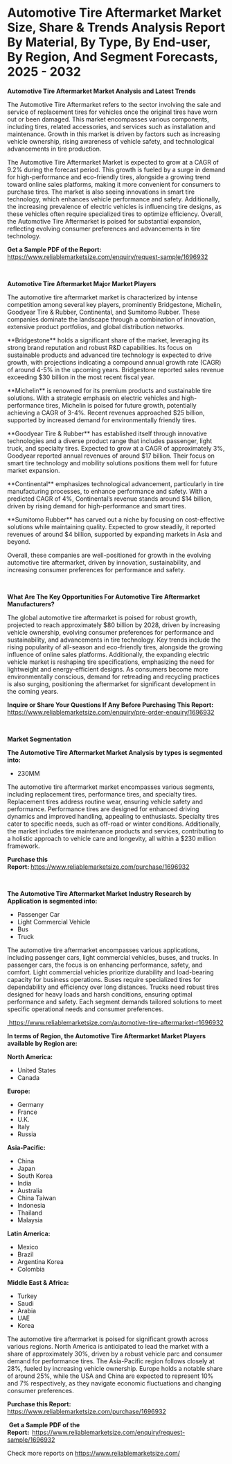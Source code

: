 <p><h1>Automotive Tire Aftermarket Market Size, Share & Trends Analysis Report By Material, By Type, By End-user, By Region, And Segment Forecasts, 2025 - 2032</h1></p><p><strong>Automotive Tire Aftermarket Market Analysis and Latest Trends</strong></p>
<p><p>The Automotive Tire Aftermarket refers to the sector involving the sale and service of replacement tires for vehicles once the original tires have worn out or been damaged. This market encompasses various components, including tires, related accessories, and services such as installation and maintenance. Growth in this market is driven by factors such as increasing vehicle ownership, rising awareness of vehicle safety, and technological advancements in tire production.</p><p>The Automotive Tire Aftermarket Market is expected to grow at a CAGR of 9.2% during the forecast period. This growth is fueled by a surge in demand for high-performance and eco-friendly tires, alongside a growing trend toward online sales platforms, making it more convenient for consumers to purchase tires. The market is also seeing innovations in smart tire technology, which enhances vehicle performance and safety. Additionally, the increasing prevalence of electric vehicles is influencing tire designs, as these vehicles often require specialized tires to optimize efficiency. Overall, the Automotive Tire Aftermarket is poised for substantial expansion, reflecting evolving consumer preferences and advancements in tire technology.</p></p>
<p><strong>Get a Sample PDF of the Report:&nbsp;</strong> <a href="https://www.reliablemarketsize.com/enquiry/request-sample/1696932?utm_campaign=1952&utm_medium=2&utm_source=Github&utm_content=ia&utm_term=08012025&utm_id=automotive-tire-aftermarket">https://www.reliablemarketsize.com/enquiry/request-sample/1696932</a></p>
<p>&nbsp;</p>
<p><strong>Automotive Tire Aftermarket Major Market Players</strong></p>
<p><p>The automotive tire aftermarket market is characterized by intense competition among several key players, prominently Bridgestone, Michelin, Goodyear Tire & Rubber, Continental, and Sumitomo Rubber. These companies dominate the landscape through a combination of innovation, extensive product portfolios, and global distribution networks.</p><p>**Bridgestone** holds a significant share of the market, leveraging its strong brand reputation and robust R&D capabilities. Its focus on sustainable products and advanced tire technology is expected to drive growth, with projections indicating a compound annual growth rate (CAGR) of around 4-5% in the upcoming years. Bridgestone reported sales revenue exceeding $30 billion in the most recent fiscal year.</p><p>**Michelin** is renowned for its premium products and sustainable tire solutions. With a strategic emphasis on electric vehicles and high-performance tires, Michelin is poised for future growth, potentially achieving a CAGR of 3-4%. Recent revenues approached $25 billion, supported by increased demand for environmentally friendly tires.</p><p>**Goodyear Tire & Rubber** has established itself through innovative technologies and a diverse product range that includes passenger, light truck, and specialty tires. Expected to grow at a CAGR of approximately 3%, Goodyear reported annual revenues of around $17 billion. Their focus on smart tire technology and mobility solutions positions them well for future market expansion.</p><p>**Continental** emphasizes technological advancement, particularly in tire manufacturing processes, to enhance performance and safety. With a predicted CAGR of 4%, Continental’s revenue stands around $14 billion, driven by rising demand for high-performance and smart tires.</p><p>**Sumitomo Rubber** has carved out a niche by focusing on cost-effective solutions while maintaining quality. Expected to grow steadily, it reported revenues of around $4 billion, supported by expanding markets in Asia and beyond.</p><p>Overall, these companies are well-positioned for growth in the evolving automotive tire aftermarket, driven by innovation, sustainability, and increasing consumer preferences for performance and safety.</p></p>
<p>&nbsp;</p>
<p><strong>What Are The Key Opportunities For Automotive Tire Aftermarket Manufacturers?</strong></p>
<p><p>The global automotive tire aftermarket is poised for robust growth, projected to reach approximately $80 billion by 2028, driven by increasing vehicle ownership, evolving consumer preferences for performance and sustainability, and advancements in tire technology. Key trends include the rising popularity of all-season and eco-friendly tires, alongside the growing influence of online sales platforms. Additionally, the expanding electric vehicle market is reshaping tire specifications, emphasizing the need for lightweight and energy-efficient designs. As consumers become more environmentally conscious, demand for retreading and recycling practices is also surging, positioning the aftermarket for significant development in the coming years.</p></p>
<p><strong>Inquire or Share Your Questions If Any Before Purchasing This Report:</strong> <a href="https://www.reliablemarketsize.com/enquiry/pre-order-enquiry/1696932?utm_campaign=1952&utm_medium=2&utm_source=Github&utm_content=ia&utm_term=08012025&utm_id=automotive-tire-aftermarket">https://www.reliablemarketsize.com/enquiry/pre-order-enquiry/1696932</a></p>
<p>&nbsp;</p>
<p><strong>Market Segmentation</strong></p>
<p><strong>The Automotive Tire Aftermarket Market Analysis by types is segmented into:</strong></p>
<p><ul><li>230MM</li></ul></p>
<p><p>The automotive tire aftermarket market encompasses various segments, including replacement tires, performance tires, and specialty tires. Replacement tires address routine wear, ensuring vehicle safety and performance. Performance tires are designed for enhanced driving dynamics and improved handling, appealing to enthusiasts. Specialty tires cater to specific needs, such as off-road or winter conditions. Additionally, the market includes tire maintenance products and services, contributing to a holistic approach to vehicle care and longevity, all within a $230 million framework.</p></p>
<p><strong>Purchase this Report:&nbsp;</strong><a href="https://www.reliablemarketsize.com/purchase/1696932?utm_campaign=1952&utm_medium=2&utm_source=Github&utm_content=ia&utm_term=08012025&utm_id=automotive-tire-aftermarket">https://www.reliablemarketsize.com/purchase/1696932</a></p>
<p>&nbsp;</p>
<p><strong>The Automotive Tire Aftermarket Market Industry Research by Application is segmented into:</strong></p>
<p><ul><li>Passenger Car</li><li>Light Commercial Vehicle</li><li>Bus</li><li>Truck</li></ul></p>
<p><p>The automotive tire aftermarket encompasses various applications, including passenger cars, light commercial vehicles, buses, and trucks. In passenger cars, the focus is on enhancing performance, safety, and comfort. Light commercial vehicles prioritize durability and load-bearing capacity for business operations. Buses require specialized tires for dependability and efficiency over long distances. Trucks need robust tires designed for heavy loads and harsh conditions, ensuring optimal performance and safety. Each segment demands tailored solutions to meet specific operational needs and consumer preferences.</p></p>
<p><a href="https://www.reliablemarketsize.com/automotive-tire-aftermarket-r1696932?utm_campaign=1952&utm_medium=2&utm_source=Github&utm_content=ia&utm_term=08012025&utm_id=automotive-tire-aftermarket">&nbsp;https://www.reliablemarketsize.com/automotive-tire-aftermarket-r1696932</a></p>
<p><strong>In terms of Region, the Automotive Tire Aftermarket Market Players available by Region are:</strong></p>
<p>
    <p> <strong> North America: </strong>
        <ul>
            <li>United States</li>
            <li>Canada</li>
        </ul>
        </p> 
    <p> <strong> Europe: </strong>
        <ul>
            <li>Germany</li>
            <li>France</li>
            <li>U.K.</li>
            <li>Italy</li>
            <li>Russia</li>
        </ul>
        </p> 
    <p> <strong> Asia-Pacific: </strong>
        <ul>
            <li>China</li>
            <li>Japan</li>
            <li>South Korea</li>
            <li>India</li>
            <li>Australia</li>
            <li>China Taiwan</li>
            <li>Indonesia</li>
            <li>Thailand</li>
            <li>Malaysia</li>
        </ul>
        </p> 
    <p> <strong> Latin America: </strong>
        <ul>
            <li>Mexico</li>
            <li>Brazil</li>
            <li>Argentina Korea</li>
            <li>Colombia</li>
        </ul>
        </p> 
    <p> <strong> Middle East & Africa: </strong>
        <ul>
            <li>Turkey</li>
            <li>Saudi</li>
            <li>Arabia</li>
            <li>UAE</li>
            <li>Korea</li>
        </ul>
    </p>
    </p>
<p><p>The automotive tire aftermarket is poised for significant growth across various regions. North America is anticipated to lead the market with a share of approximately 30%, driven by a robust vehicle parc and consumer demand for performance tires. The Asia-Pacific region follows closely at 28%, fueled by increasing vehicle ownership. Europe holds a notable share of around 25%, while the USA and China are expected to represent 10% and 7% respectively, as they navigate economic fluctuations and changing consumer preferences.</p></p>
<p><strong>Purchase this Report: </strong><a href="https://www.reliablemarketsize.com/purchase/1696932?utm_campaign=1952&utm_medium=2&utm_source=Github&utm_content=ia&utm_term=08012025&utm_id=automotive-tire-aftermarket">https://www.reliablemarketsize.com/purchase/1696932</a></p>
<p>&nbsp;<strong>Get a Sample PDF of the Report:&nbsp;&nbsp;</strong><a href="https://www.reliablemarketsize.com/enquiry/request-sample/1696932?utm_campaign=1952&utm_medium=2&utm_source=Github&utm_content=ia&utm_term=08012025&utm_id=automotive-tire-aftermarket">https://www.reliablemarketsize.com/enquiry/request-sample/1696932</a></p>
<p><strong></strong></p>
<p>Check more reports on <a href="https://www.reliablemarketsize.com/?utm_campaign=1952&utm_medium=2&utm_source=Github&utm_content=ia&utm_term=08012025&utm_id=automotive-tire-aftermarket">https://www.reliablemarketsize.com/</a></p>